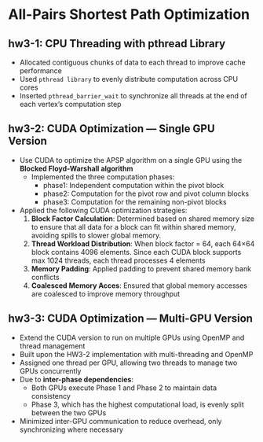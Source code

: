 # All-Pairs Shortest Path Optimization
## hw3-1: CPU Threading with pthread Library
- Allocated contiguous chunks of data to each thread to improve cache performance
- Used `pthread library` to evenly distribute computation across CPU cores
- Inserted `pthread_barrier_wait` to synchronize all threads at the end of each vertex’s computation step

## hw3-2: CUDA Optimization — Single GPU Version
- Use CUDA to optimize the APSP algorithm on a single GPU using the **Blocked Floyd-Warshall algorithm**
  - Implemented the three computation phases:
    - phase1: Independent computation within the pivot block
    - phase2: Computation for the pivot row and pivot column blocks
    - phase3: Computation for the remaining non-pivot blocks
- Applied the following CUDA optimization strategies:
    1. **Block Factor Calculation**: Determined based on shared memory size to ensure that all data for a block can fit within shared memory, avoiding spills to slower global memory.
    2. **Thread Workload Distribution**: When block factor = 64, each 64×64 block contains 4096 elements. Since each CUDA block supports max 1024 threads, each thread processes 4 elements
    3. **Memory Padding**: Applied padding to prevent shared memory bank conflicts
    4. **Coalesced Memory Acces**: Ensured that global memory accesses are coalesced to improve memory throughput
## hw3-3: CUDA Optimization — Multi-GPU Version
- Extend the CUDA version to run on multiple GPUs using OpenMP and thread management
- Built upon the HW3-2 implementation with multi-threading and OpenMP
- Assigned one thread per GPU, allowing two threads to manage two GPUs concurrently
- Due to **inter-phase dependencies**:
  - Both GPUs execute Phase 1 and Phase 2 to maintain data consistency
  - Phase 3, which has the highest computational load, is evenly split between the two GPUs
- Minimized inter-GPU communication to reduce overhead, only synchronizing where necessary
